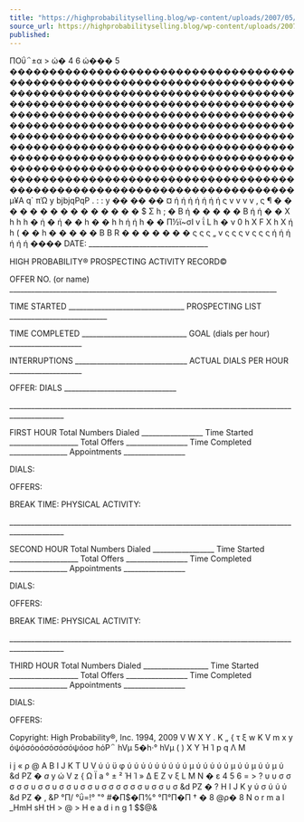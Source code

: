 ```yaml
---
title: "https://highprobabilityselling.blog/wp-content/uploads/2007/05/prospecting-activity-record-2009-06-22.doc"
source_url: https://highprobabilityselling.blog/wp-content/uploads/2007/05/prospecting-activity-record-2009-06-22.doc
published: 
---
```

ΠΟΰ΅±α \> ώ� 4 6 ώ��� 5 ������������������������������������������������������������������������������������������������������������������������������������������������������������������������������������������������������������������������������������������������������������������������������������������������������������������������������������������������������������������������������������������������������������������������������������������������μ¥Α q\` πΏ y bjbjqPqP . : : y �� �� �� ¤ ή ή ή ή ή ή ή ς v v v v ‚ ς  ¶ � � � � � � � � � � � � � � � $ Σ h ; � Β ή � � � � � Β ή ή � � Χ h h h � ή � ή � � h � � h h ή ή h � � Π½ϊ\~σΙ v ΐ L h � ν 0  h Χ F Χ h Χ ή h ( � � h � � � � � Β Β R � � �  � � � � ς ς ς „ v ς ς ς v ς ς ς ή ή ή ή ή ή ���� DATE: \_\_\_\_\_\_\_\_\_\_\_\_\_\_\_\_\_\_\_\_\_\_\_\_\_\_\_\_\_\_\_\_\_HIGH PROBABILITY® PROSPECTING ACTIVITY RECORD©OFFER NO. (or name) \_\_\_\_\_\_\_\_\_\_\_\_\_\_\_\_\_\_\_\_\_\_\_\_\_\_\_\_\_\_\_\_\_\_\_\_\_\_\_\_\_\_\_\_\_\_\_\_\_\_\_\_\_\_\_\_\_\_\_\_\_\_\_\_\_\_\_\_\_\_\_\_\_\_TIME STARTED \_\_\_\_\_\_\_\_\_\_\_\_\_\_\_\_\_\_\_\_\_\_\_\_\_\_\_\_\_\_\_\_ PROSPECTING LIST \_\_\_\_\_\_\_\_\_\_\_\_\_\_\_\_\_\_\_\_\_\_\_\_\_\_\_TIME COMPLETED \_\_\_\_\_\_\_\_\_\_\_\_\_\_\_\_\_\_\_\_\_\_\_\_\_\_\_\_\_ GOAL (dials per hour) \_\_\_\_\_\_\_\_\_\_\_\_\_\_\_\_\_\_\_\_INTERRUPTIONS \_\_\_\_\_\_\_\_\_\_\_\_\_\_\_\_\_\_\_\_\_\_\_\_\_\_\_\_\_\_\_ ACTUAL DIALS PER HOUR \_\_\_\_\_\_\_\_\_\_\_\_\_\_\_\_\_\_\_\_ OFFER: DIALS \_\_\_\_\_\_\_\_\_\_\_\_\_\_\_\_\_\_\_\_\_\_\_\_\_\_\_\_\_\_\_\_\_\_\_\_\_\_\_\_\_\_\_\_\_\_\_\_\_\_\_\_\_\_\_\_\_\_\_\_\_\_\_\_\_\_\_\_\_\_\_\_\_\_\_\_\_\_\_\_\_\_\_\_\_\_\_\_\_\_\_\_\_\_\_\_\_\_\_\_\_\_\_\_\_\_\_\_\_\_\_\_\_\_\_\_\_\_\_\_\_\_\_\_FIRST HOUR Total Numbers Dialed \_\_\_\_\_\_\_\_\_\_\_\_\_\_\_\_\_Time Started \_\_\_\_\_\_\_\_\_\_\_\_\_\_\_\_\_\_\_ Total Offers \_\_\_\_\_\_\_\_\_\_\_\_\_\_\_\_\_Time Completed \_\_\_\_\_\_\_\_\_\_\_\_\_\_\_\_ Appointments \_\_\_\_\_\_\_\_\_\_\_\_\_\_\_\_\_DIALS:OFFERS: BREAK TIME: PHYSICAL ACTIVITY:\_\_\_\_\_\_\_\_\_\_\_\_\_\_\_\_\_\_\_\_\_\_\_\_\_\_\_\_\_\_\_\_\_\_\_\_\_\_\_\_\_\_\_\_\_\_\_\_\_\_\_\_\_\_\_\_\_\_\_\_\_\_\_\_\_\_\_\_\_\_\_\_\_\_\_\_\_\_\_\_\_\_\_\_\_\_\_\_\_\_\_\_\_SECOND HOUR Total Numbers Dialed \_\_\_\_\_\_\_\_\_\_\_\_\_\_\_\_\_Time Started \_\_\_\_\_\_\_\_\_\_\_\_\_\_\_\_\_\_\_ Total Offers \_\_\_\_\_\_\_\_\_\_\_\_\_\_\_\_\_Time Completed \_\_\_\_\_\_\_\_\_\_\_\_\_\_\_\_ Appointments \_\_\_\_\_\_\_\_\_\_\_\_\_\_\_\_\_DIALS:OFFERS: BREAK TIME: PHYSICAL ACTIVITY: \_\_\_\_\_\_\_\_\_\_\_\_\_\_\_\_\_\_\_\_\_\_\_\_\_\_\_\_\_\_\_\_\_\_\_\_\_\_\_\_\_\_\_\_\_\_\_\_\_\_\_\_\_\_\_\_\_\_\_\_\_\_\_\_\_\_\_\_\_\_\_\_\_\_\_\_\_\_\_\_\_\_\_\_\_\_\_\_\_\_\_\_\_THIRD HOUR Total Numbers Dialed \_\_\_\_\_\_\_\_\_\_\_\_\_\_\_\_\_\_Time Started \_\_\_\_\_\_\_\_\_\_\_\_\_\_\_\_\_\_\_ Total Offers \_\_\_\_\_\_\_\_\_\_\_\_\_\_\_\_\_Time Completed \_\_\_\_\_\_\_\_\_\_\_\_\_\_\_\_ Appointments \_\_\_\_\_\_\_\_\_\_\_\_\_\_\_\_\_DIALS:OFFERS: Copyright: High Probability®, Inc. 1994, 2009 V W X Y . K 
 „
 { τ ξ w K V m x y όψόσόοόσόσόσόψόοσ hόP΅ hVμ 5�h·° hVμ ( ) X Y Ή Ί p q Λ Μ 

 
 i
 j
 «
 ρ
 @ A B I J K T U V ύ ύ ϋ φ ύ ύ ύ ύ ύ ύ ύ ύ ύ μ ύ ύ ύ ύ ύ μ ύ ύ μ ύ ύ μ ύ 
 \&d PΖ � $a$ y ώ V z { Ω Ϊ a ° ± ² Ή Ί » Δ Ε Ζ ν ξ L M N � ε 4 5 6 \= \> ? υ υ σ σ σ σ σ υ σ σ υ σ σ υ σ σ υ σ σ σ σ σ σ υ σ σ υ σ 
 \&d PΖ � ? H I J K y ύ σ ύ ύ ύ 
 \&d PΖ � , \&P °Π/ °ΰ\=!° "° \#�Π$�Π%° °Π°Π�Π † � 8 @ρ� 8 N o r m a l \_HmH sH tH \> @ \> H e a d i n g 1 $$@\&
